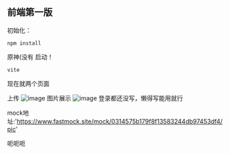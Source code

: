 ## 前端第一版
初始化：
```
npm install
```
原神(没有 启动！
```
vite
```


现在就两个页面

上传
![image](https://github.com/MuTeamWork/frontend_Pickup/assets/91261153/6ec08ff6-5013-4def-8cba-986cc03874d5)
图片展示
![image](https://github.com/MuTeamWork/frontend_Pickup/assets/91261153/a4f5d349-ec8d-45c8-91b2-3131df1a628d)
登录都还没写，懒得写能用就行


mock地址:'https://www.fastmock.site/mock/0314575b179f8f13583244db97453df4/pic'


呃呃呃
